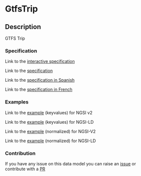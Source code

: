 # GtfsTrip

## Description 

GTFS Trip
### Specification

Link to the [interactive specification](https://swagger.lab.fiware.org/?url=https://smart-data-models.github.io/dataModel.UrbanMobility/GtfsTrip/swagger.yaml)

Link to the [specification](https://github.com/smart-data-models/dataModel.UrbanMobility/blob/master/GtfsTrip/doc/spec.md)

Link to the [specification in Spanish](https://github.com/smart-data-models/dataModel.UrbanMobility/blob/master/GtfsTrip/doc/spec_ES.md)

Link to the [specification in French](https://github.com/smart-data-models/dataModel.UrbanMobility/blob/master/GtfsTrip/doc/spec_FR.md)
### Examples

Link to the [example](https://smart-data-models.github.io/dataModel.UrbanMobility/GtfsTrip/examples/example.json) (keyvalues) for NGSI v2

Link to the [example](https://smart-data-models.github.io/dataModel.UrbanMobility/GtfsTrip/examples/example.jsonld) (keyvalues) for NGSI-LD

Link to the [example](https://smart-data-models.github.io/dataModel.UrbanMobility/GtfsTrip/examples/example-normalized.json) (normalized) for NGSI-V2

Link to the [example](https://smart-data-models.github.io/dataModel.UrbanMobility/GtfsTrip/examples/example-normalized.jsonld) (normalized) for NGSI-LD
### Contribution

 If you have any issue on this data model you can raise an [issue](https://github.com/smart-data-models/dataModel.UrbanMobility/issues)  or contribute with a [PR](https://github.com/smart-data-models/dataModel.UrbanMobility/pulls)